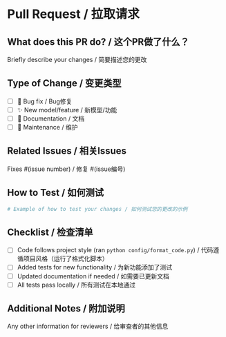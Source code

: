 # Pull Request / 拉取请求

## What does this PR do? / 这个PR做了什么？

Briefly describe your changes / 简要描述您的更改

## Type of Change / 变更类型

- [ ] 🐛 Bug fix / Bug修复
- [ ] ✨ New model/feature / 新模型/功能
- [ ] 📝 Documentation / 文档
- [ ] 🔧 Maintenance / 维护

## Related Issues / 相关Issues

Fixes #(issue number) / 修复 #(issue编号)

## How to Test / 如何测试

```python
# Example of how to test your changes / 如何测试您的更改的示例
```

## Checklist / 检查清单

- [ ] Code follows project style (ran `python config/format_code.py`) / 代码遵循项目风格（运行了格式化脚本）
- [ ] Added tests for new functionality / 为新功能添加了测试
- [ ] Updated documentation if needed / 如需要已更新文档
- [ ] All tests pass locally / 所有测试在本地通过

## Additional Notes / 附加说明

Any other information for reviewers / 给审查者的其他信息 